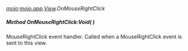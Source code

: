 _[mojo](../../modules/mojo/mojo-module.md):[mojo.app](../../modules/mojo/mojo-app.md).[View](../../modules/mojo/mojo-app-view.md).OnMouseRightClick_
##### Method OnMouseRightClick:Void(  )
MouseRightClick event handler.
Called when a MouseRightClick event is sent to this view.
